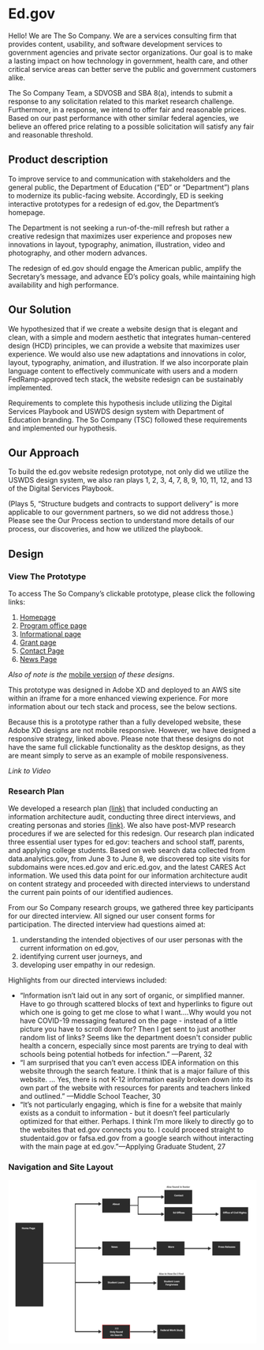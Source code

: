 # Ed.gov

Hello! We are The So Company. We are a services consulting firm that provides content, usability, and software development services to government agencies and private sector organizations. Our goal is to make a lasting impact on how technology in government, health care, and other critical service areas can better serve the public and government customers alike.

The So Company Team, a SDVOSB and SBA 8(a), intends to submit a response to any solicitation related to this market research challenge. Furthermore, in a response, we intend to offer fair and reasonable prices. Based on our past performance with other similar federal agencies, we believe an offered price relating to a possible solicitation will satisfy any fair and reasonable threshold.

## Product description
To improve service to and communication with stakeholders and the general public, the Department of Education (“ED” or “Department”) plans to modernize its public-facing website. Accordingly, ED is seeking interactive prototypes for a redesign of ed.gov, the Department’s homepage.

The Department is not seeking a run-of-the-mill refresh but rather a creative redesign that maximizes user experience and proposes new innovations in layout, typography, animation, illustration, video and photography, and other modern advances.

The redesign of ed.gov should engage the American public, amplify the Secretary’s message, and advance ED’s policy goals, while maintaining high availability and high performance.
 
## Our Solution
We hypothesized that if we create a website design that is elegant and clean, with a simple and modern aesthetic that integrates human-centered design (HCD) principles, we can provide a website that maximizes user experience. We would also use new adaptations and innovations in color, layout, typography, animation, and illustration. If we also incorporate plain language content to effectively communicate with users and a modern FedRamp-approved tech stack, the website redesign can be sustainably implemented.

Requirements to complete this hypothesis include utilizing the Digital Services Playbook and USWDS design system with Department of Education branding. The So Company (TSC) followed these requirements and implemented our hypothesis. 

## Our Approach
To build the ed.gov website redesign prototype, not only did we utilize the USWDS design system, we also ran plays 1, 2, 3, 4, 7, 8, 9, 10, 11, 12, and 13 of the Digital Services Playbook. 

(Plays 5, “Structure budgets and contracts to support delivery” is  more applicable to our government partners, so we did not address those.) Please see the Our Process section to understand more details of our process, our discoveries, and how we utilized the playbook. 

## Design
### View The Prototype
To access The So Company’s clickable prototype, please click the following links:
1. [Homepage](http://edgov-site.s3-website.us-east-2.amazonaws.com/)
2. [Program office page](http://edgov-site.s3-website.us-east-2.amazonaws.com/contact/offices/)
3. [Informational page](http://edgov-site.s3-website.us-east-2.amazonaws.com/student/student-loans/forgiveness/)
4. [Grant page](http://edgov-site.s3-website.us-east-2.amazonaws.com/student/grants/federal-work-study/)
5. [Contact Page](http://edgov-site.s3-website.us-east-2.amazonaws.com/contact/)
6. [News Page](http://edgov-site.s3-website.us-east-2.amazonaws.com/news/)

*Also of note is the* [mobile version](https://xd.adobe.com/view/47f6f21b-46b8-4e52-6c67-aad1b873b1a1-31c7/?fullscreen&hints=off) *of these designs*. 

This prototype was designed in Adobe XD and deployed to an AWS site within an iframe for a more enhanced viewing experience. For more information about our tech stack and process, see the below sections. 

Because this is a prototype rather than a fully developed website, these Adobe XD designs are not mobile responsive. However, we have designed a responsive strategy, linked above. Please note that these designs do not have the same full clickable functionality as the desktop designs, as they are meant simply to serve as an example of mobile responsiveness. 

*Link to Video*

### Research Plan 
We developed a research plan [(link)](https://github.com/thesocompany/ED.gov-Redesign-Challenge/blob/master/user-research/research-plan/researchPlan-06012020.pdf) that included conducting an information architecture audit, conducting three direct interviews, and creating personas and stories [(link)](https://github.com/thesocompany/ED.gov-Redesign-Challenge/blob/master/user-research/user-stories/userPersonasJourneys-06082020.pdf). We also have post-MVP research procedures if we are selected for this redesign. Our research plan indicated three essential user types for ed.gov: teachers and school staff, parents, and applying college students. Based on web search data collected from data.analytics.gov, from June 3 to June 8, we discovered top site visits for subdomains were nces.ed.gov and eric.ed.gov, and the latest CARES Act information. We used this data point  for our information architecture audit on content strategy and proceeded with directed interviews to understand the current pain points of our identified audiences. 

From our So Company research groups, we gathered three key participants for our directed interview. All signed our user consent forms for participation. The directed interview had questions aimed at:
1. understanding the intended objectives of our user personas with the current information on ed.gov,
2. identifying current user journeys, and
3. developing user empathy in our redesign.

Highlights from our directed interviews included:
- “Information isn’t laid out in any sort of organic, or simplified manner. Have to go through scattered blocks of text and hyperlinks to figure out which one is going to get me close to what I want....Why would you not have COVID-19 messaging featured on the page - instead of a little picture you have to scroll down for? Then I get sent to just another random list of links? Seems like the department doesn't consider public health a concern, especially since most parents are trying to deal with schools being potential hotbeds for infection.” —Parent, 32 
- “I am surprised that you can’t even access IDEA information on this website through the search feature. I think that is a major failure of this website. ... Yes, there is not K-12 information easily broken down into its own part of the website with resources for parents and teachers linked and outlined.” —Middle School Teacher, 30
- “It’s not particularly engaging, which is fine for a website that mainly exists as a conduit to information - but it doesn’t feel particularly optimized for that either. Perhaps. I think I’m more likely to directly go to the websites that ed.gov connects you to. I could proceed straight to studentaid.gov or fafsa.ed.gov from a google search without interacting with the main page at ed.gov.”—Applying Graduate Student, 27 
 

### Navigation and Site Layout

![existing navigation](https://github.com/thesocompany/ED.gov-Redesign-Challenge/blob/master/product-design/wireframes/Existing%20Navigation.png)
